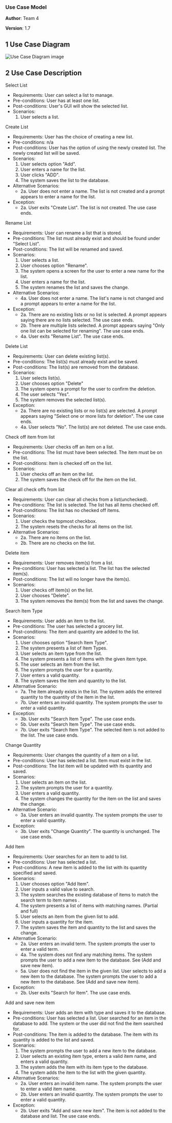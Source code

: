 ### Use Case Model

**Author**: Team 4

**Version**: 1.7

## 1 Use Case Diagram

![Use Case Diagram image](UseCaseDiagram.png)

## 2 Use Case Description

Select List

- Requirements: User can select a list to manage.
- Pre-conditions: User has at least one list.
- Post-conditions: User's GUI will show the selected list.
- Scenarios:
	1. User selects a list.

Create List

- Requirements: User has the choice of creating a new list.
- Pre-conditions: n/a
- Post-conditions: User has the option of using the newly created list. The newly created list will be saved.
- Scenarios:
	1. User selects option "Add".
	2. User enters a name for the list.
	3. User clicks "ADD".
	4. The system saves the list to the database.
- Alternative Scenarios:
	- 2a. User does not enter a name. The list is not created and a prompt appears to enter a name for the list.
- Exception:
	- 2a. User exits "Create List". The list is not created. The use case ends.

Rename List

- Requirements: User can rename a list that is stored.
- Pre-conditions: The list must already exist and should be found under "Select List".
- Post-conditions: The list will be renamed and saved.
- Scenarios:
	1. User selects a list.
	2. User chooses option "Rename".
	3. The system opens a screen for the user to enter a new name for the list.
	4. User enters a name for the list.
	5. The system renames the list and saves the change.
- Alternative Scenarios:
	- 4a. User does not enter a name. The list's name is not changed and a prompt appears to enter a name for the list.
- Exception:
	- 2a. There are no existing lists or no list is selected. A prompt appears saying there are no lists selected. The use case ends.
	- 2b. There are multiple lists selected. A prompt appears saying "Only one list can be selected for renaming". The use case ends.
	- 4a. User exits "Rename List". The use case ends.

Delete List

- Requirements: User can delete existing list(s).
- Pre-conditions: The list(s) must already exist and be saved.
- Post-conditions: The list(s) are removed from the database.
- Scenarios:
	1. User selects list(s).
	2. User chooses option "Delete"
	3. The system opens a prompt for the user to confirm the deletion.
	4. The user selects "Yes".
	5. The system removes the selected list(s).
- Exception:
	- 2a. There are no existing lists or no list(s) are selected. A prompt appears saying "Select one or more lists for deletion". The use case ends.
	- 4a. User selects "No". The list(s) are not deleted. The use case ends.

Check off item from list

- Requirements: User checks off an item on a list.
- Pre-conditions: The list must have been selected. The item must be on the list.
- Post-conditions: Item is checked off on the list.
- Scenarios:
	1. User checks off an item on the list.
	2. The system saves the check off for the item on the list.

Clear all check offs from list

- Requirements: User can clear all checks from a list(unchecked).
- Pre-conditions: The list is selected. The list has all items checked off.
- Post-conditions: The list has no checked off items.
- Scenarios:
	1. User checks the topmost checkbox.
	2. The system resets the checks for all items on the list.
- Alternative Scenarios:
	- 2a. There are no items on the list.
	- 2b. There are no checks on the list.

Delete item

- Requirements: User removes item(s) from a list.
- Pre-conditions: User has selected a list. The list has the selected item(s).
- Post-conditions: The list will no longer have the item(s).
- Scenarios:
	1. User checks off item(s) on the list.
	1. User chooses "Delete".
	2. The system removes the item(s) from the list and saves the change.

Search Item Type

- Requirements: User adds an item to the list.
- Pre-conditions: The user has selected a grocery list.
- Post-conditions: The item and quantity are added to the list.
- Scenarios:
	1. User chooses option "Search Item Type".
	2. The system presents a list of Item Types.
	3. User selects an item type from the list.
	4. The system presents a list of items with the given item type.
	5. The user selects an item from the list.
	6. The system prompts the user for a quantity.
	7. User enters a valid quantity.
	8. The system saves the item and quantity to the list.
- Alternative Scenario:
	- 7a. The item already exists in the list. The system adds the entered quantity to the quantity of the item in the list.
	- 7b. User enters an invalid quantity. The system prompts the user to enter a valid quantity.
- Exception:
	- 3b. User exits "Search Item Type". The use case ends.
	- 5b. User exits "Search Item Type". The use case ends.
	- 7b. User exits "Search Item Type". The selected item is not added to the list. The use case ends.

Change Quantity

- Requirements: User changes the quantity of a item on a list.
- Pre-conditions: User has selected a list. Item must exist in the list.
- Post-conditions: The list item will be updated with its quantity and saved.
- Scenarios:
	1. User selects an item on the list.
	2. The system prompts the user for a quantity.
	3. User enters a valid quantity.
	4. The system changes the quantity for the item on the list and saves the change.
- Alternative Scenario:
	- 3a. User enters an invalid quantity. The system prompts the user to enter a valid quantity.
- Exception:
	- 3b. User exits "Change Quantity". The quantity is unchanged. The use case ends.

Add Item

- Requirements: User searches for an item to add to list.
- Pre-conditions: User has selected a list.
- Post-conditions: A new item is added to the list with its quantity specified and saved.
- Scenarios:
	1. User chooses option "Add Item".
	2. User inputs a valid value to search.
	3. The system searches the existing database of items to match the search term to item names .
	4. The system presents a list of items with matching names. (Partial and full)
	5. User selects an item from the given list to add.
	6. User inputs a quantity for the item.
	7. The system saves the item and quantity to the list and saves the change.
- Alternative Scenario:
	- 2a. User enters an invalid term. The system prompts the user to enter a valid term.
	- 4a. The system does not find any matching items. The system prompts the user to add a new item to the database. See (Add and save new item).
	- 5a. User does not find the item in the given list. User selects to add a new item to the database. The system prompts the user to add a new item to the database. See (Add and save new item).
- Exception:
	- 2b. User exits "Search for Item". The use case ends.

Add and save new item

- Requirements: User adds an item with type and saves it to the database.
- Pre-conditions: User has selected a list. User searched for an item in the database to add. The system or the user did not find the item searched for.
- Post-conditions: The item is added to the database. The item with its quantity is added to the list and saved.
- Scenarios:
	1. The system prompts the user to add a new item to the database.
	2. User selects an existing item type, enters a valid item name, and enters a valid quantity.
	3. The system adds the item with its item type to the database.
	4. The system adds the item to the list with the given quantity.
- Alternative Scenarios:
	- 2a. User enters an invalid item name. The system prompts the user to enter a valid item name.
	- 2b. User enters an invalid quantity. The system prompts the user to enter a valid quantity.
- Exception:
	- 2b. User exits "Add and save new item". The item is not added to the database and list. The use case ends.
